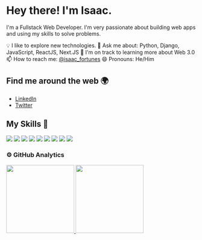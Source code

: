 # Hey there! I'm Isaac.

I'm a Fullstack Web Developer. I'm very passionate about building web apps and using my skills to solve problems.

💡  I like to explore new technologies.
💬 Ask me about: Python, Django, JavaScript, ReactJS, Next.JS
🌱  I'm on track to learning more about Web 3.0
📫 How to reach me: [@isaac_fortunes](https://www.instagram.com/teen_developer/)
😄 Pronouns: He/Him

## Find me around the web 🌍

- [LinkedIn](https://www.linkedin.com/in/nzekwe-isaac-b695a920b/)
- [Twitter](https://twitter.com/isaac_fortunes)

## My Skills 🚀

![](https://img.shields.io/badge/Python-430098?style=for-the-badge&logo=python&logoColor=white)
![](https://img.shields.io/badge/JavaScript-F7DF1E?style=for-the-badge&logo=javascript&logoColor=black)
![](https://img.shields.io/badge/HTML5-E34F26?style=for-the-badge&logo=html5&logoColor=white)
![](https://img.shields.io/badge/CSS3-1572B6?style=for-the-badge&logo=css3&logoColor=white)
![](https://img.shields.io/badge/React-20232A?style=for-the-badge&logo=react&logoColor=61DAFB)
![](https://img.shields.io/badge/Tailwind_CSS-38B2AC?style=for-the-badge&logo=tailwind-css&logoColor=white)
![](https://img.shields.io/badge/Bootstrap-563D7C?style=for-the-badge&logo=bootstrap&logoColor=white)
![](https://img.shields.io/badge/Redux-593D88?style=for-the-badge&logo=redux&logoColor=white)
![](https://img.shields.io/badge/Heroku-430098?style=for-the-badge&logo=heroku&logoColor=white)

### ⚙️ GitHub Analytics

<p align="left">
<a href="https://github.com/curlyzik">
  <img height="180em" src="https://github-readme-stats-eight-theta.vercel.app/api?username=curlyzik&show_icons=true&theme=algolia&include_all_commits=true&count_private=true"/>
  <img height="180em" src="https://github-readme-stats-eight-theta.vercel.app/api/top-langs/?username=curlyzik&layout=compact&langs_count=8&theme=algolia"/>
</a>
</p>
